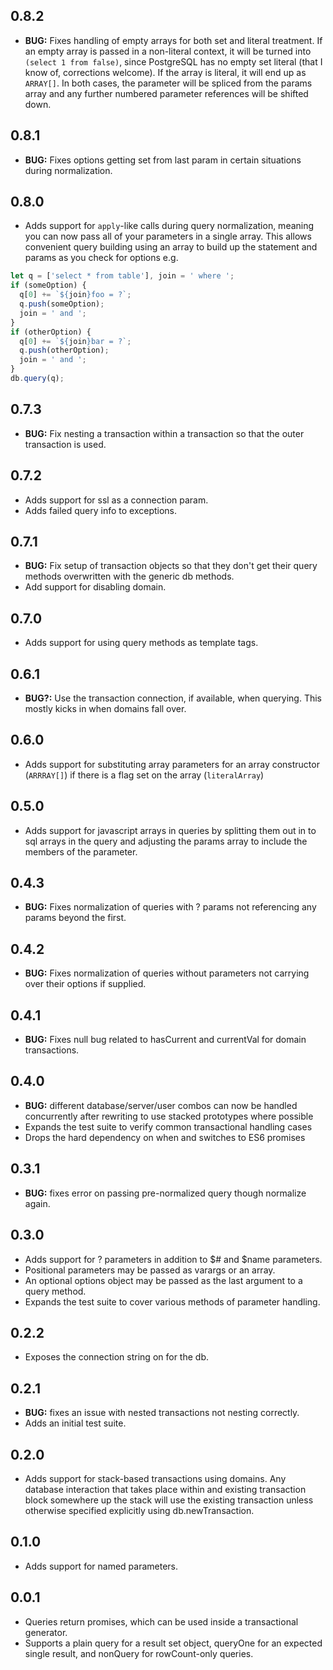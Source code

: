 ## 0.8.2

* __BUG:__ Fixes handling of empty arrays for both set and literal treatment. If an empty array is passed in a non-literal context, it will be turned into `(select 1 from false)`, since PostgreSQL has no empty set literal (that I know of, corrections welcome). If the array is literal, it will end up as `ARRAY[]`. In both cases, the parameter will be spliced from the params array and any further numbered parameter references will be shifted down.

## 0.8.1

* __BUG:__ Fixes options getting set from last param in certain situations during normalization.

## 0.8.0

* Adds support for `apply`-like calls during query normalization, meaning you can now pass all of your parameters in a single array. This allows convenient query building using an array to build up the statement and params as you check for options e.g.
```js
let q = ['select * from table'], join = ' where ';
if (someOption) {
  q[0] += `${join}foo = ?`;
  q.push(someOption);
  join = ' and ';
}
if (otherOption) {
  q[0] += `${join}bar = ?`;
  q.push(otherOption);
  join = ' and ';
}
db.query(q);
```

## 0.7.3

* __BUG:__ Fix nesting a transaction within a transaction so that the outer transaction is used.

## 0.7.2

* Adds support for ssl as a connection param.
* Adds failed query info to exceptions.

## 0.7.1

* __BUG:__ Fix setup of transaction objects so that they don't get their query methods overwritten with the generic db methods.
* Add support for disabling domain.

## 0.7.0

* Adds support for using query methods as template tags.

## 0.6.1

* __BUG?:__ Use the transaction connection, if available, when querying. This mostly kicks in when domains fall over.

## 0.6.0

* Adds support for substituting array parameters for an array constructor (`ARRRAY[]`) if there is a flag set on the array (`literalArray`)

## 0.5.0

* Adds support for javascript arrays in queries by splitting them out in to sql arrays in the query and adjusting the params array to include the members of the parameter.

## 0.4.3

* __BUG:__ Fixes normalization of queries with ? params not referencing any params beyond the first.

## 0.4.2

* __BUG:__ Fixes normalization of queries without parameters not carrying over their options if supplied.

## 0.4.1

* __BUG:__ Fixes null bug related to hasCurrent and currentVal for domain transactions.

## 0.4.0

* __BUG:__ different database/server/user combos can now be handled concurrently after rewriting to use stacked prototypes where possible
* Expands the test suite to verify common transactional handling cases
* Drops the hard dependency on when and switches to ES6 promises

## 0.3.1

* __BUG:__ fixes error on passing pre-normalized query though normalize again.

## 0.3.0

* Adds support for ? parameters in addition to $# and $name parameters.
* Positional parameters may be passed as varargs or an array.
* An optional options object may be passed as the last argument to a query method.
* Expands the test suite to cover various methods of parameter handling.

## 0.2.2

* Exposes the connection string on for the db.

## 0.2.1

* __BUG:__ fixes an issue with nested transactions not nesting correctly.
* Adds an initial test suite.

## 0.2.0

* Adds support for stack-based transactions using domains. Any database interaction that takes place within and existing transaction block somewhere up the stack will use the existing transaction unless otherwise specified explicitly using db.newTransaction.

## 0.1.0

* Adds support for named parameters.

## 0.0.1

* Queries return promises, which can be used inside a transactional generator.
* Supports a plain query for a result set object, queryOne for an expected single result, and nonQuery for rowCount-only queries.
